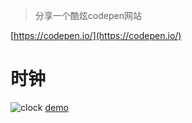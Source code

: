 > 分享一个酷炫codepen网站

[https://codepen.io/](https://codepen.io/)

# 时钟
![clock](/blog/assets/images/blog-pics/2020/01/03/clock.gif)
[demo](/blog/assets/images/blog-pics/2020/01/03/clock.html)

